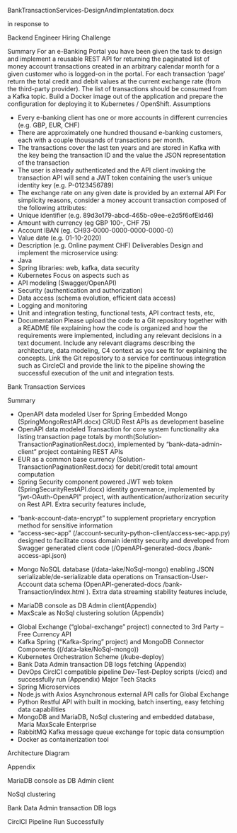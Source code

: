 
BankTransactionServices-DesignAndImplentatation.docx 

in response to 

Backend Engineer Hiring Challenge

Summary
For an e-Banking Portal you have been given the task to design and implement a reusable REST API for returning the paginated list of money account transactions created in an arbitrary calendar month for a given customer who is logged-on in the portal. For each transaction ‘page’ return the total credit and debit values at the current exchange rate (from the third-party provider). The list of transactions should be consumed from a Kafka topic. Build a Docker image out of the application and prepare the configuration for deploying it to Kubernetes / OpenShift.
Assumptions
* Every e-banking client has one or more accounts in different currencies (e.g. GBP, EUR, CHF)
* There are approximately one hundred thousand e-banking customers, each with a couple thousands of transactions per month.
* The transactions cover the last ten years and are stored in Kafka with the key being the transaction ID and the value the JSON representation of the transaction
* The user is already authenticated and the API client invoking the transaction API will send a JWT token containing the user’s unique identity key (e.g. P-0123456789)
* The exchange rate on any given date is provided by an external API
For simplicity reasons, consider a money account transaction composed of the following attributes:
* Unique identifier (e.g. 89d3o179-abcd-465b-o9ee-e2d5f6ofEld46)
* Amount with currency (eg GBP 100-, CHF 75)
* Account IBAN (eg. CH93-0000-0000-0000-0000-0)
* Value date (e.g. 01-10-2020)
* Description (e.g. Online payment CHF)
Deliverables
Design and implement the microservice using:
* Java
* Spring libraries: web, kafka, data security
* Kubernetes
Focus on aspects such as
* API modeling (Swagger/OpenAPI)
* Security (authentication and authorization)
* Data access (schema evolution, efficient data access)
* Logging and monitoring
* Unit and integration testing, functional tests, API contract tests, etc,
* Documentation
Please upload the code to a Git repository together with a README file explaining how the code is organized and how the requirements were implemented, including any relevant decisions in a text document. Include any relevant diagrams describing the architecture, data modeling, C4 context as you see fit for explaining the concepts.
Link the Git repository to a service for continuous integration such as CircleCI and provide the link to the pipeline showing the successful execution of the unit and integration tests.

Bank Transaction Services

Summary

-	OpenAPI data modeled User for Spring Embedded Mongo (SpringMongoRestAPI.docx) CRUD  Rest APIs as development baseline
-	OpenAPI data modeled Transaction for core system functionality aka listing transaction page totals by month(Solution-TransactionPaginationRest.docx), implemented by “bank-data-admin-client” project containing REST APIs
-	EUR  as  a common base currency  (Solution-TransactionPaginationRest.docx) for debit/credit total amount computation
-	Spring Security component powered JWT web token (SpringSecurityRestAPI.docx) identity governance, implemented by “jwt-OAuth-OpenAPI” project, with authentication/authorization security on Rest API.  Extra security features include,
  * “bank-account-data-encrypt” to supplement proprietary encryption method for sensitive information 
  * “access-sec-app” (/account-security-python-client/access-sec-app.py) designed to facilitate cross domain identity security and developed from Swagger generated client code (/OpenAPI-generated-docs /bank-access-api.json)
-	Mongo NoSQL database (/data-lake/NoSql-mongo) enabling JSON serializable/de-serializable data operations on Transaction-User-Account data schema (OpenAPI-generated-docs /bank-Transaction/index.html ). Extra data streaming stability features include, 
  * MariaDB console as DB Admin client(Appendix)
  * MaxScale as NoSql clustering solution  (Appendix)
-	Global Exchange (“global-exchange” project) connected to 3rd Party – Free Currency API 
-	Kafka Spring (“Kafka-Spring” project) and MongoDB Connector Components ((/data-lake/NoSql-mongo)) 
-	Kubernetes Orchestration Scheme (/kube-deploy)
-	Bank Data Admin transaction DB logs fetching (Appendix)
-	DevOps CirclCI compatible pipeline Dev-Test-Deploy scripts (/cicd) and successfully run (Appendix)
Major Tech Stacks
-	Spring Microservices 
-	Node.js with Axios Asynchronous external API calls for Global Exchange
-	Python Restful API with built in mocking, batch inserting, easy fetching data capabilities
-	MongoDB and MariaDB, NoSql clustering and embedded database, Maria MaxScale Enterprise
-	RabbitMQ Kafka message queue exchange for topic data consumption 
-	Docker as containerization tool

Architecture Diagram

Appendix

MariaDB console as DB Admin client

 













NoSql clustering

 
 










Bank Data Admin transaction DB logs

 


























CirclCI Pipeline Run Successfully



